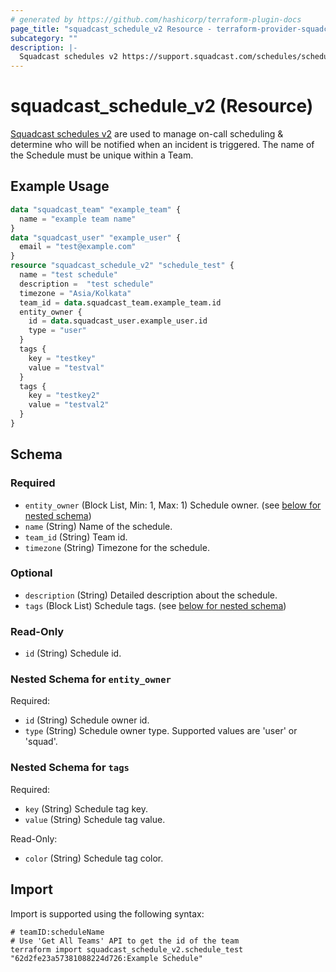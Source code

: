 ```yaml
---
# generated by https://github.com/hashicorp/terraform-plugin-docs
page_title: "squadcast_schedule_v2 Resource - terraform-provider-squadcast"
subcategory: ""
description: |-
  Squadcast schedules v2 https://support.squadcast.com/schedules/schedules-new are used to manage on-call scheduling & determine who will be notified when an incident is triggered. The name of the Schedule must be unique within a Team.
---
```


# squadcast_schedule_v2 (Resource)

[Squadcast schedules v2](https://support.squadcast.com/schedules/schedules-new) are used to manage on-call scheduling & determine who will be notified when an incident is triggered. The name of the Schedule must be unique within a Team.

## Example Usage

```terraform
data "squadcast_team" "example_team" {
  name = "example team name"
}
data "squadcast_user" "example_user" {
  email = "test@example.com"
}
resource "squadcast_schedule_v2" "schedule_test" {
  name = "test schedule"
  description =  "test schedule"
  timezone = "Asia/Kolkata"
  team_id = data.squadcast_team.example_team.id
  entity_owner {
    id = data.squadcast_user.example_user.id
    type = "user"
  }
  tags {
    key = "testkey"
    value = "testval"
  }
  tags {
    key = "testkey2"
    value = "testval2"
  }
}
```

<!-- schema generated by tfplugindocs -->
## Schema

### Required

- `entity_owner` (Block List, Min: 1, Max: 1) Schedule owner. (see [below for nested schema](#nestedblock--entity_owner))
- `name` (String) Name of the schedule.
- `team_id` (String) Team id.
- `timezone` (String) Timezone for the schedule.

### Optional

- `description` (String) Detailed description about the schedule.
- `tags` (Block List) Schedule tags. (see [below for nested schema](#nestedblock--tags))

### Read-Only

- `id` (String) Schedule id.

<a id="nestedblock--entity_owner"></a>
### Nested Schema for `entity_owner`

Required:

- `id` (String) Schedule owner id.
- `type` (String) Schedule owner type. Supported values are 'user' or 'squad'.


<a id="nestedblock--tags"></a>
### Nested Schema for `tags`

Required:

- `key` (String) Schedule tag key.
- `value` (String) Schedule tag value.

Read-Only:

- `color` (String) Schedule tag color.

## Import

Import is supported using the following syntax:

```shell
# teamID:scheduleName
# Use 'Get All Teams' API to get the id of the team
terraform import squadcast_schedule_v2.schedule_test "62d2fe23a57381088224d726:Example Schedule"
```

